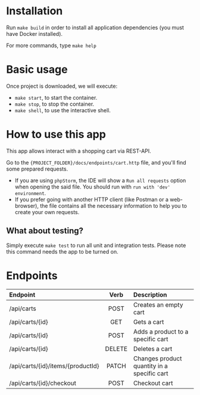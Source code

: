 # Installation
Run `make build` in order to install all application dependencies (you must have Docker installed).

For more commands, type `make help`

# Basic usage

Once project is downloaded, we will execute:
- `make start`, to start the container.
- `make stop`, to stop the container.
- `make shell`, to use the interactive shell.

# How to use this app
This app allows interact with a shopping cart via REST-API.

Go to the `{PROJECT_FOLDER}/docs/endpoints/cart.http` file, and you'll find some prepared requests.
- If you are using `phpStorm`, the IDE will show a `Run all requests` option when opening the said file. You should run with `run with 'dev' environment`.
- If you prefer going with another HTTP client (like Postman or a web-browser), the file contains all the necessary information to help you to create your own requests.

## What about testing?
Simply execute `make test` to run all unit and integration tests. Please note this command needs the app to be turned on.

# Endpoints

|     Endpoint    | Verb |                                                                             Description                                                                            |
|:---------------|:----:|:------------------------------------------------------------------------------------------------------------------------------------------------------------------|
| /api/carts   | POST | Creates an empty cart                                                                                                                    |
| /api/carts/{id}   | GET | Gets a cart                                                                                                                    |
| /api/carts/{id}   | POST | Adds a product to a specific cart                                                                                                                    |
| /api/carts/{id}   | DELETE | Deletes a cart                                                                                                                    |
| /api/carts/{id}/items/{productId}   | PATCH | Changes product quantity in a specific cart                                                                                                                    |
| /api/carts/{id}/checkout   | POST | Checkout cart                                                                                                                    |
